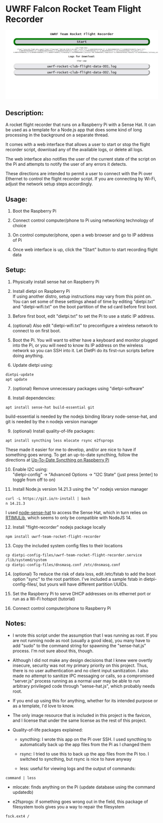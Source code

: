 # UWRF Falcon Rocket Team Flight Recorder

![Flight Recorder Web Interface Screenshot for UWRF Falcon Team Rocket Flight Recorder](screenshot.png "Web Interface Screenshot")

## Description:

A rocket flight recorder that runs on a Raspberry Pi with a Sense Hat. It can be used as a template for a Node.js app that does some kind of long processing in the background on a separate thread.

It comes with a web interface that allows a user to start or stop the flight recorder script, download any of the available logs, or delete all logs.

The web interface also notifies the user of the current state of the script on the Pi and attempts to notify the user of any errors it detects.

These directions are intended to permit a user to connect with the Pi over Ethernet to control the flight recorder script. If you are connecting by Wi-Fi, adjust the network setup steps accordingly.

## Usage:

1. Boot the Raspberry Pi

2. Connect control computer/phone to Pi using networking technology of choice

3. On control computer/phone, open a web browser and go to IP address of Pi

4. Once web interface is up, click the "Start" button to start recording flight data

## Setup:

1. Physically install sense hat on Raspberry Pi

2. Install dietpi on Raspberry Pi  
If using another distro, setup instructions may vary from this point on.
You can set some of these settings ahead of time by editing "dietpi.txt" and "dietpi-wifi.txt" on the boot partition of the sd card before first boot.

3. Before first boot, edit "dietpi.txt" to set the Pi to use a static IP address.

4. (optional) Also edit "dietpi-wifi.txt" to preconfigure a wireless network to connect to on first boot.

5. Boot the Pi. You will want to either have a keyboard and monitor plugged into the Pi, or you will need to know its IP address on the wireless network so you can SSH into it. Let DietPi do its first-run scripts before doing anything.

6. Update dietpi using:  
```  
dietpi-update  
apt update
```

7. (optional) Remove unnecessary packages using "dietpi-software"

8. Install dependencies:  
```  
apt install sense-hat build-essential git  
```  
build-essential is needed by the nodejs binding library node-sense-hat, and git is needed by the n nodejs version manager

9. (optional) Install quality-of-life packages:  
```
apt install syncthing less mlocate rsync e2fsprogs
```  
These made it easier for me to develop, and/or are nice to have if something goes wrong. To get an up-to-date syncthing, follow the directions at [Up-To-Date Syncthing on Raspberry Pi](https://raspberrypi.stackexchange.com/questions/125081/up-to-date-syncthing-on-raspberry-pi)

10. Enable I2C using:  
"dietpi-config" -> "Advanced Options -> "I2C State" (just press [enter] to toggle from off to on)

11. Install Node.js version 14.21.3 using the "n" nodejs version manager  
```  
curl -L https://git.io/n-install | bash  
n 14.21.3
```
I used [node-sense-hat](https://github.com/balena-io-experimental/node-sense-hat) to access the Sense Hat, which in turn relies on [RTIMULib](https://github.com/RPi-Distro/RTIMULib), which seems to only be compatible with NodeJS 14.

12. Install "flight-recorder" nodejs package locally  
```  
npm install uwrf-team-rocket-flight-recorder
```

13. Copy the included system config files to their locations  
```  
cp dietpi-config-files/uwrf-team-rocket-flight-recorder.service /lib/systemd/system
cp dietpi-config-files/dnsmasq.conf /etc/dnsmasq.conf
```

14. (optional) To reduce the risk of data loss, edit /etc/fstab to add the boot option "sync" to the root partition. I've included a sample fstab in dietpi-config-files/, but yours will have different partition UUIDs.

15. Set the Raspberry Pi to serve DHCP addresses on its ethernet port or run as a Wi-Fi hotspot (tutorial)

16. Connect control computer/phone to Raspberry Pi

## Notes:
- I wrote this script under the assumption that I was running as root. If you are not running node as root (usually a good idea), you many have to add "sudo" to the command string for spawning the "sense-hat.js" process. I'm not sure about this, though.

- Although I did not make any design decisions that I knew were overtly insecure, security was not my primary priority on this project. Thus, there is no user authentication and no client input sanitization. I also made no attempt to sanitize IPC messaging or calls, so a compromised "server.js" process running as a normal user may be able to run arbitrary privileged code through "sense-hat.js", which probably needs root.

- If you end up using this for anything, whether for its intended purpose or as a template, I'd love to know.

- The only image resource that is included in this project is the favicon, and I license that under the same license as the rest of this project.

- Quality-of-life packages explained:

  - syncthing: I wrote this app on the Pi over SSH. I used syncthing to automatically back up the app files from the Pi as I changed them

  - rsync: I tried to use this to back up the app files from the Pi too. I switched to syncthing, but rsync is nice to have anyway

  - less: useful for viewing logs and the output of commands:  
```  
command | less  
```

  - mlocate: finds anything on the Pi (update database using the command updatedb)

  - e2fsprogs: if something goes wrong out in the field, this package of filesystem tools gives you a way to repair the filesystem  
```  
fsck.ext4 /
```
